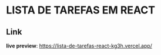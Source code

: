 # LISTA DE TAREFAS EM REACT

## Link
**live preview**: https://lista-de-tarefas-react-kg3h.vercel.app/

